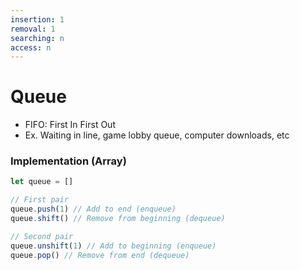 ```yaml
---
insertion: 1
removal: 1
searching: n
access: n
---
```

# Queue
- FIFO: First In First Out
- Ex. Waiting in line, game lobby queue, computer downloads, etc

### Implementation (Array)
``` js
let queue = []

// First pair
queue.push(1) // Add to end (enqueue)
queue.shift() // Remove from beginning (dequeue)

// Second pair
queue.unshift(1) // Add to beginning (enqueue)
queue.pop() // Remove from end (dequeue)

```